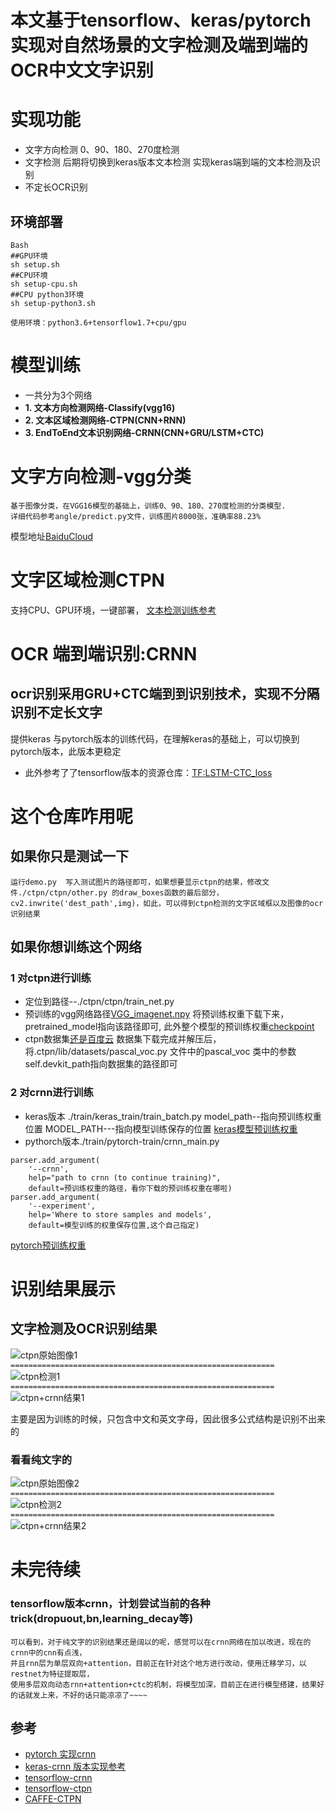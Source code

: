 # 本文基于tensorflow、keras/pytorch实现对自然场景的文字检测及端到端的OCR中文文字识别

# 实现功能

- 文字方向检测 0、90、180、270度检测 
- 文字检测 后期将切换到keras版本文本检测 实现keras端到端的文本检测及识别
- 不定长OCR识别


## 环境部署
``` 
Bash
##GPU环境
sh setup.sh
##CPU环境
sh setup-cpu.sh
##CPU python3环境
sh setup-python3.sh

使用环境：python3.6+tensorflow1.7+cpu/gpu
```

# 模型训练
* 一共分为3个网络
* 	**1. 文本方向检测网络-Classify(vgg16)**
*  **2. 文本区域检测网络-CTPN(CNN+RNN)**
*  **3. EndToEnd文本识别网络-CRNN(CNN+GRU/LSTM+CTC)**

# 文字方向检测-vgg分类
```
基于图像分类，在VGG16模型的基础上，训练0、90、180、270度检测的分类模型.
详细代码参考angle/predict.py文件，训练图片8000张，准确率88.23%
```
模型地址[BaiduCloud](https://pan.baidu.com/s/1zquQNdO0MUsLMsuwxbgPYg)

# 文字区域检测CTPN
支持CPU、GPU环境，一键部署，
[文本检测训练参考](https://github.com/eragonruan/text-detection-ctpn)  
 

# OCR 端到端识别:CRNN
## ocr识别采用GRU+CTC端到到识别技术，实现不分隔识别不定长文字
提供keras 与pytorch版本的训练代码，在理解keras的基础上，可以切换到pytorch版本，此版本更稳定
- 此外参考了了tensorflow版本的资源仓库：[TF:LSTM-CTC_loss](https://github.com/xiaofengShi/CTC_TF) 

# 这个仓库咋用呢
## 如果你只是测试一下
```
运行demo.py  写入测试图片的路径即可，如果想要显示ctpn的结果，修改文件./ctpn/ctpn/other.py 的draw_boxes函数的最后部分，cv2.inwrite('dest_path',img)，如此，可以得到ctpn检测的文字区域框以及图像的ocr识别结果
```
## 如果你想训练这个网络
### 1 对ctpn进行训练
* 定位到路径--./ctpn/ctpn/train_net.py
* 预训练的vgg网络路径[VGG_imagenet.npy](https://pan.baidu.com/s/1JO_ZojA5bkmJZsnxsShgkg)
将预训练权重下载下来，pretrained_model指向该路径即可,
此外整个模型的预训练权重[checkpoint](https://pan.baidu.com/s/1aT-vHgq7nvLy4M_T6SwR1Q)
* ctpn数据集[还是百度云](https://pan.baidu.com/s/1NXFmdP_OgRF42xfHXUhBHQ)
数据集下载完成并解压后，将.ctpn/lib/datasets/pascal_voc.py 文件中的pascal_voc 类中的参数self.devkit_path指向数据集的路径即可

### 2 对crnn进行训练
* keras版本 ./train/keras_train/train_batch.py  model_path--指向预训练权重位置 
MODEL_PATH---指向模型训练保存的位置
[keras模型预训练权重](https://pan.baidu.com/s/1vTG6-i_bFMWxQ_7xF06usg)
* pythorch版本./train/pytorch-train/crnn_main.py
```
parser.add_argument(
    '--crnn',
    help="path to crnn (to continue training)",
    default=预训练权重的路径，看你下载的预训练权重在哪啦)
parser.add_argument(
    '--experiment',
    help='Where to store samples and models',
    default=模型训练的权重保存位置,这个自己指定)
```
[pytorch预训练权重](https://pan.baidu.com/s/1LEDNHEr3luloB7eZK6GOeA)




# 识别结果展示
## 文字检测及OCR识别结果
![ctpn原始图像1](./test/ttttt.png)
`===========================================================`
![ctpn检测1](./test/test1.png)
`===========================================================`
![ctpn+crnn结果1](./test/ttttt_result.png)

主要是因为训练的时候，只包含中文和英文字母，因此很多公式结构是识别不出来的
### 看看纯文字的
![ctpn原始图像2](./test/test.png)
`===========================================================`
![ctpn检测2](./test/test_pre.png)
`===========================================================`
![ctpn+crnn结果2](./test/test_result.png)

# 未完待续
### tensorflow版本crnn，计划尝试当前的各种trick(dropuout,bn,learning_decay等)
```
可以看到，对于纯文字的识别结果还是阔以的呢，感觉可以在crnn网络在加以改进，现在的crnn中的cnn有点浅，
并且rnn层为单层双向+attention，目前正在针对这个地方进行改动，使用迁移学习，以restnet为特征提取层，
使用多层双向动态rnn+attention+ctc的机制，将模型加深，目前正在进行模型搭建，结果好的话就发上来，不好的话只能凉凉了~~~~
```





## 参考

- [pytorch 实现crnn](https://github.com/meijieru/crnn.pytorch.git)    
- [keras-crnn 版本实现参考](https://www.zhihu.com/question/59645822)  
- [tensorflow-crnn](https://github.com/ilovin/lstm_ctc_ocr)
- [tensorflow-ctpn](https://github.com/eragonruan/text-detection-ctpn )
- [CAFFE-CTPN](https://github.com/tianzhi0549/CTPN)

